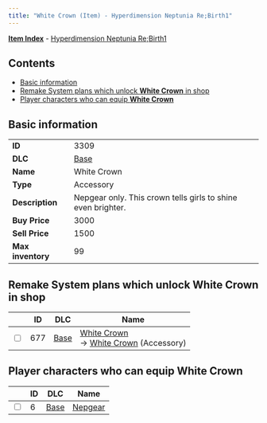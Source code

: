 ```yaml
---
title: "White Crown (Item) - Hyperdimension Neptunia Re;Birth1"
---
```


[**Item Index**](/neptunia/rb1/item/index.html) - [Hyperdimension Neptunia Re;Birth1](/neptunia/rb1)

## Contents

- [Basic information](#basic-information)
- [Remake System plans which unlock **White Crown** in shop](#remake-system-plans-which-unlock-white-crown-in-shop)
- [Player characters who can equip **White Crown**](#player-characters-who-can-equip-white-crown)

## Basic information

|   |   |
| -- | -- |
| **ID** | 3309 |
| **DLC** | [Base](/neptunia/rb1/dlc/1-base.html) |
| **Name** | White Crown |
| **Type** | Accessory |
| **Description** | Nepgear only. This crown tells girls to shine even brighter. |
| **Buy Price** | 3000 |
| **Sell Price** | 1500 |
| **Max inventory** | 99 |


## Remake System plans which unlock **White Crown** in shop

|    | ID | DLC | Name |
| -- | -- | --- | ---- |
| <input type="checkbox" id="rb1-remake-1-677" class="trackbox" /> | 677 | [Base](/neptunia/rb1/dlc/1-base.html) | [White Crown](/neptunia/rb1/remake/1-677-white-crown.html)<br /> → [White Crown](/neptunia/rb1/item/1-3309-white-crown.html) (Accessory) |


## Player characters who can equip **White Crown**

|    | ID | DLC | Name |
| -- | -- | --- | ---- |
| <input type="checkbox" id="rb1-player-1-6" class="trackbox" /> | 6 | [Base](/neptunia/rb1/dlc/1-base.html) | [Nepgear](/neptunia/rb1/player/1-6-nepgear.html) |
